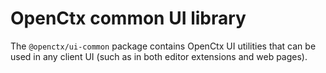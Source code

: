 # OpenCtx common UI library

The `@openctx/ui-common` package contains OpenCtx UI utilities that can be used in any client UI (such as in both editor extensions and web pages).
